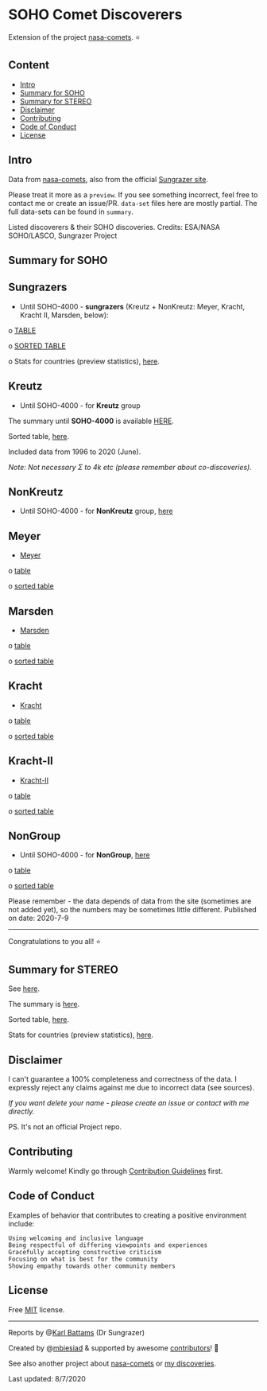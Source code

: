 # SOHO Comet Discoverers

Extension of the project [nasa-comets](https://github.com/mbiesiad/nasa-comets). ⭐

## Content
* [Intro](#intro)
* [Summary for SOHO](#summary-for-soho)
* [Summary for STEREO](#summary-for-stereo)
* [Disclaimer](#disclaimer)
* [Contributing](#contributing)
* [Code of Conduct](#code-of-conduct)
* [License](#license)

## Intro

Data from [nasa-comets](https://github.com/mbiesiad/nasa-comets), also from the official [Sungrazer site](https://sungrazer.nrl.navy.mil/).

Please treat it more as a `preview`. If you see something incorrect, feel free to contact me or create an issue/PR.
`data-set` files here are mostly partial. The full data-sets can be found in `summary`.

Listed discoverers & their SOHO discoveries. Credits: ESA/NASA SOHO/LASCO, Sungrazer Project

## Summary for SOHO

## Sungrazers

* Until SOHO-4000 - **sungrazers** (Kreutz + NonKreutz: Meyer, Kracht, Kracht II, Marsden, below):

o [TABLE](https://github.com/mbiesiad/soho-comet-discoverers/blob/develop/SOHO/summary/sungrazers-1.csv)

o [SORTED TABLE](https://github.com/mbiesiad/soho-comet-discoverers/blob/develop/SOHO/summary/sungrazers-1-sorted.csv)

o Stats for countries (preview statistics), [here](https://github.com/mbiesiad/soho-comet-discoverers/blob/develop/SOHO/summary/countries-stats-1.csv).

## Kreutz

* Until SOHO-4000 - for **Kreutz** group

The summary until **SOHO-4000** is available [HERE](https://github.com/mbiesiad/soho-comet-discoverers/blob/develop/SOHO/summary/until-SOHO-4000.csv).

Sorted table, [here](https://github.com/mbiesiad/soho-comet-discoverers/blob/develop/SOHO/summary/until-SOHO-4000-sorted.csv).

Included data from 1996 to 2020 (June).

*Note: Not necessary Σ to 4k etc (please remember about co-discoveries).*

## NonKreutz

* Until SOHO-4000 - for **NonKreutz** group, [here](https://github.com/mbiesiad/soho-comet-discoverers/tree/master/NonKreutz)

## Meyer

- [Meyer](https://github.com/mbiesiad/soho-comet-discoverers/tree/master/NonKreutz/Meyer)

o [table](https://github.com/mbiesiad/soho-comet-discoverers/blob/master/NonKreutz/Meyer/summary/summary-1.csv)

o [sorted table](https://github.com/mbiesiad/soho-comet-discoverers/blob/master/NonKreutz/Meyer/summary/summary-1-sorted.csv)

## Marsden
- [Marsden](https://github.com/mbiesiad/soho-comet-discoverers/tree/master/NonKreutz/Marsden)

o [table](https://github.com/mbiesiad/soho-comet-discoverers/blob/master/NonKreutz/Marsden/summary/summary-1.csv)

o [sorted table](https://github.com/mbiesiad/soho-comet-discoverers/blob/master/NonKreutz/Marsden/summary/summary-1-sorted.csv)

## Kracht
- [Kracht](https://github.com/mbiesiad/soho-comet-discoverers/tree/master/NonKreutz/Kracht)

o [table](https://github.com/mbiesiad/soho-comet-discoverers/blob/master/NonKreutz/Kracht/summary/summary-1.csv)

o [sorted table](https://github.com/mbiesiad/soho-comet-discoverers/blob/master/NonKreutz/Kracht/summary/summary-1-sorted.csv)

## Kracht-II
- [Kracht-II](https://github.com/mbiesiad/soho-comet-discoverers/tree/master/NonKreutz/Kracht-II)

o [table](https://github.com/mbiesiad/soho-comet-discoverers/blob/master/NonKreutz/Kracht-II/summary/summary-1.csv)

o [sorted table](https://github.com/mbiesiad/soho-comet-discoverers/blob/master/NonKreutz/Kracht-II/summary/summary-1-sorted.csv)

## NonGroup

* Until SOHO-4000 - for **NonGroup**, [here](https://github.com/mbiesiad/soho-comet-discoverers/tree/master/NonGroup)

o [table](https://github.com/mbiesiad/soho-comet-discoverers/blob/master/NonGroup/summary/summary-1.csv)

o [sorted table](https://github.com/mbiesiad/soho-comet-discoverers/blob/master/NonGroup/summary/summary-1-sorted.csv)

Please remember - the data depends of data from the site (sometimes are not added yet), so the numbers may be sometimes little different. Published on date: 2020-7-9

---

Congratulations to you all! ⭐

## Summary for STEREO

See [here](https://github.com/mbiesiad/soho-comet-discoverers/tree/master/STEREO).

The summary is [here](https://github.com/mbiesiad/soho-comet-discoverers/blob/master/STEREO/summary/based-on-data-1.csv).

Sorted table, [here](https://github.com/mbiesiad/soho-comet-discoverers/blob/master/STEREO/summary/based-on-data-1-sorted.csv).

Stats for countries (preview statistics), [here](https://github.com/mbiesiad/soho-comet-discoverers/blob/develop/STEREO/summary/countries-stats-1.csv).

## Disclaimer
I can't guarantee a 100% completeness and correctness of the data. I expressly reject any claims against me due to incorrect data (see sources).

*If you want delete your name - please create an issue or contact with me directly.*

PS. It's not an official Project repo.

## Contributing

Warmly welcome! Kindly go through [Contribution Guidelines](CONTRIBUTING.md) first.

## Code of Conduct

Examples of behavior that contributes to creating a positive environment include:

    Using welcoming and inclusive language
    Being respectful of differing viewpoints and experiences
    Gracefully accepting constructive criticism
    Focusing on what is best for the community
    Showing empathy towards other community members

## License
Free [MIT](LICENSE) license.

__________________________________________________

Reports by @[Karl Battams](https://twitter.com/SungrazerComets) (Dr Sungrazer)

Created by @[mbiesiad](https://github.com/mbiesiad) & supported by awesome [contributors](https://github.com/mbiesiad/soho-comet-discoverers/graphs/contributors)! 🚀

See also another project about [nasa-comets](https://github.com/mbiesiad/nasa-comets) or [my discoveries](https://github.com/mbiesiad/discoveries-biesiada).

Last updated: 8/7/2020
